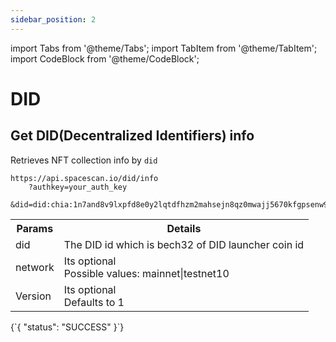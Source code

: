 ```yaml
---
sidebar_position: 2
---
```

import Tabs from '@theme/Tabs';
import TabItem from '@theme/TabItem';
import CodeBlock from '@theme/CodeBlock';

# DID

## Get DID(Decentralized Identifiers) info

Retrieves NFT collection info by `did`

```
https://api.spacescan.io/did/info
    ?authkey=your_auth_key
    &did=did:chia:1n7and8v9lxpfd8e0y2lqtdfhzm2mahsejn8qz0mwajj5670kfgpsenw9dc
```

<Tabs>
  <TabItem value="Request" label="Request" default>
    <table border="0">
        <tr><th colspan="10">Params</th><th>Details</th></tr>
        <tr><td colspan="10">did</td><td>The DID id which is bech32 of DID launcher coin id </td></tr>
         <tr><td colspan="10">network</td><td>Its optional <br/>
            Possible values:
      mainnet|testnet10</td></tr>
      <tr><td colspan="10">Version</td><td>Its optional <br/>
      Defaults to 1</td></tr>
    </table>
  </TabItem>
  <TabItem value="Response" label="Response">
  <CodeBlock language="jsx">
  {`{
    "status": "SUCCESS"
}`}
  </CodeBlock>
  </TabItem>
</Tabs>